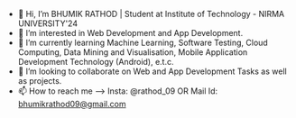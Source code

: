 - 👋 Hi, I’m BHUMIK RATHOD | Student at Institute of Technology - NIRMA UNIVERSITY'24
- 👀 I’m interested in Web Development and App Development.
- 🌱 I’m currently learning Machine Learning, Software Testing, Cloud Computing, Data Mining and Visualisation, Mobile Application Development Technology (Android), e.t.c.
- 💞️ I’m looking to collaborate on Web and App Development Tasks as well as projects.
- 📫 How to reach me --> Insta: @rathod_09 OR Mail Id: bhumikrathod09@gmail.com

<!---
rathod009/rathod009 is a ✨ special ✨ repository because its `README.md` (this file) appears on your GitHub profile.
You can click the Preview link to take a look at your changes.
--->
